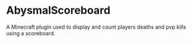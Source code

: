 # AbysmalScoreboard
A Minecraft plugin used to display and count players deaths and pvp kills using a scoreboard.
